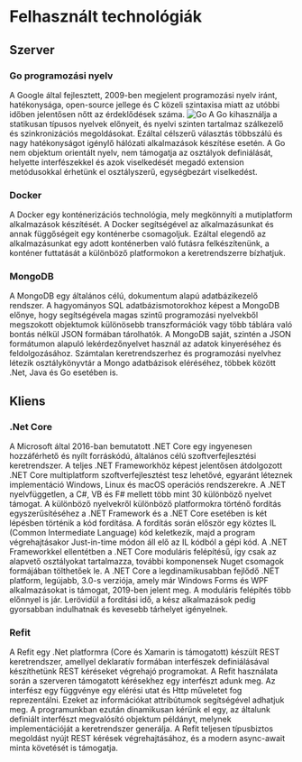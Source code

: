 # Felhasznált technológiák

## Szerver
### Go programozási nyelv
A Google által fejlesztett, 2009-ben megjelent programozási nyelv iránt, hatékonysága, open-source jellege és C közeli szintaxisa miatt az utóbbi időben jelentősen nőtt az érdeklődések száma.
![Go](https://jaxenter.com/wp-content/uploads/2018/04/HNranking.jpg)
A Go kihasználja a statikusan típusos nyelvek előnyeit, és nyelvi szinten tartalmaz szálkezelő és szinkronizációs megoldásokat. Ezáltal célszerű választás többszálú és nagy hatékonyságot igénylő hálózati alkalmazások készítése esetén. A Go nem objektum orientált nyelv, nem támogatja az osztályok definiálását, helyette interfészekkel és azok viselkedését megadó extension metódusokkal érhetünk el osztályszerű, egységbezárt viselkedést.

### Docker
A Docker egy konténerizációs technológia, mely megkönnyíti a mutiplatform alkalmazások készítését. A Docker segítségével az alkalmazásunkat és annak függőségeit egy konténerbe csomagoljuk. Ezáltal elegendő az alkalmazásunkat egy adott konténerben való futásra felkészítenünk, a konténer futtatását a különböző platformokon a keretrendszerre bízhatjuk.

### MongoDB
A MongoDB egy általános célú, dokumentum alapú adatbázikezelő rendszer. A hagyományos SQL adatbázismotorokhoz képest a MongoDB előnye, hogy segítségévela magas szintű programozási nyelvekből megszokott objektumok különösebb transzformációk vagy több táblára való bontás nélkül JSON formában tárolhatók. A MongoDB saját, szintén a JSON formátumon alapuló lekérdezőnyelvet használ az adatok kinyeréséhez és feldolgozásához. Számtalan keretrendszerhez és programozási nyelvhez létezik osztálykönyvtár a Mongo adatbázisok eléréséhez, többek között .Net, Java és Go esetében is.

## Kliens
### .Net Core
A Microsoft által 2016-ban bemutatott .NET Core egy ingyenesen hozzáférhető és nyílt forráskódú, általános célú szoftverfejlesztési keretrendszer. A teljes .NET Frameworkhöz képest jelentősen átdolgozott .NET Core multiplatform szoftverfejlesztést tesz lehetővé, egyaránt léteznek implementáció Windows, Linux és macOS operációs rendszerekre. A .NET nyelvfüggetlen, a C#, VB és F# mellett több mint 30 különböző nyelvet támogat. A különböző nyelvekről különböző platformokra történő fordítás egyszerűsítéséhez a .NET Framework és a .NET Core esetében is két lépésben történik a kód fordítása. A fordítás során először egy köztes IL (Common Intermediate Language) kód keletkezik, majd a program végrehajtásakor Just-in-time módon áll elő az IL kódból a gépi kód. A .NET Frameworkkel ellentétben a .NET Core moduláris felépítésű, így csak az alapvető osztályokat tartalmazza, további komponensek Nuget csomagok formájában tölthetőek le. A .NET Core a legdinamikusabban fejlődő .NET platform, legújabb, 3.0-s verziója, amely már Windows Forms és WPF alkalmazásokat is támogat, 2019-ben jelent meg. A moduláris felépítés több előnnyel is jár. Lerövidül a fordítási idő, a kész alkalmazások pedig gyorsabban indulhatnak és kevesebb tárhelyet igényelnek.

### Refit
A Refit egy .Net platformra (Core és Xamarin is támogatott) készült REST keretrendszer, amellyel deklaratív formában interfészek definiálásával készíthetünk REST kéréseket végrehajó programokat. A Refit használata során a szerveren támogatott kérésekhez egy interfészt adunk meg. Az interfész egy függvénye egy elérési utat és Http műveletet fog reprezentálni. Ezeket az információkat attribútumok segítségével adhatjuk meg. A programunkban ezután dinamikusan kérünk el egy, az általunk definiált interfészt megvalósító objektum példányt, melynek implementációját a keretrendszer generálja. A Refit teljesen típusbiztos megoldást nyújt REST kérések végrehajtásához, és a modern async-await minta követését is támogatja.